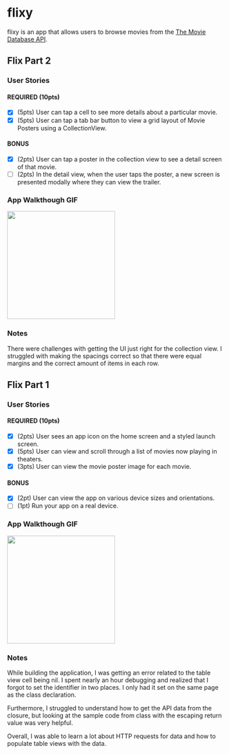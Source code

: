 # flixy

flixy is an app that allows users to browse movies from the [The Movie Database API](http://docs.themoviedb.apiary.io/#).

## Flix Part 2

### User Stories

#### REQUIRED (10pts)
- [x] (5pts) User can tap a cell to see more details about a particular movie.
- [x] (5pts) User can tap a tab bar button to view a grid layout of Movie Posters using a CollectionView.

#### BONUS
- [x] (2pts) User can tap a poster in the collection view to see a detail screen of that movie.
- [ ] (2pts) In the detail view, when the user taps the poster, a new screen is presented modally where they can view the trailer.

### App Walkthough GIF
<img src="http://g.recordit.co/faQMEyrncW.gif" width=250><br>

### Notes
There were challenges with getting the UI just right for the collection view. I struggled with making the spacings correct so that there were equal margins and the correct amount of items in each row.

## Flix Part 1

### User Stories

#### REQUIRED (10pts)
- [x] (2pts) User sees an app icon on the home screen and a styled launch screen.
- [x] (5pts) User can view and scroll through a list of movies now playing in theaters.
- [x] (3pts) User can view the movie poster image for each movie.

#### BONUS
- [x] (2pt) User can view the app on various device sizes and orientations.
- [ ] (1pt) Run your app on a real device.

### App Walkthough GIF
<img src="http://g.recordit.co/3NNCIG6JHb.gif" width=250><br>

### Notes
While building the application, I was getting an error related to the table view cell being nil. I spent nearly an hour debugging and realized that I forgot to set the identifier in two places. I only had it set on the same page as the class declaration.

Furthermore, I struggled to understand how to get the API data from the closure, but looking at the sample code from class with the escaping return value was very helpful.

Overall, I was able to learn a lot about HTTP requests for data and how to populate table views with the data.
